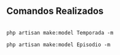 
## Comandos Realizados

```

php artisan make:model Temporada -m

php artisan make:model Episodio -m

```
